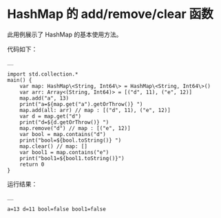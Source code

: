 
# HashMap 的 add/remove/clear 函数

此用例展示了 HashMap 的基本使用方法。

代码如下：
    
    __
    
    import std.collection.*
    main() {
        var map: HashMap\<String, Int64\> = HashMap\<String, Int64\>()
        var arr: Array<(String, Int64)> = [("d", 11), ("e", 12)]
        map.add("a", 13)
        print("a=${map.get("a").getOrThrow()} ")
        map.add(all: arr) // map : [("d", 11), ("e", 12)]
        var d = map.get("d")
        print("d=${d.getOrThrow()} ")
        map.remove("d") // map : [("e", 12)]
        var bool = map.contains("d")
        print("bool=${bool.toString()} ")
        map.clear() // map: []
        var bool1 = map.contains("e")
        print("bool1=${bool1.toString()}")
        return 0
    }
    
运行结果：
    
    __
    
    a=13 d=11 bool=false bool1=false